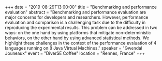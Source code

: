 +++
date = "2019-08-29T13:00:00"
title = "Benchmarking and performance evaluation"
abstract = "Benchmarking and performance evaluation are major concerns for developers and researchers. However, performance evaluation and comparison is a challenging task due to the difficulty in reproducing the experimental results. This problem can be addressed in two ways: on the one hand by using platforms that mitigate non-deterministic behaviors, on the other hand by using advanced statistical methods. We highlight these challenges in the context of the performance evaluation of 4 languages running on 8 Java Virtual Machines."
speaker = "Gwendal Jouneaux"
event = "DiverSE Coffee"
location = "Rennes, France"
+++

